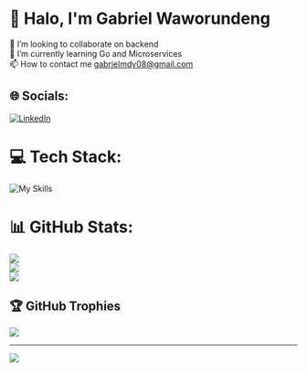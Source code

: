 # 💫 Halo, I'm Gabriel Waworundeng 
👯 I’m looking to collaborate on backend <br>🌱 I’m currently learning Go and Microservices <br> 📫 How to contact me gabrielmdy08@gmail.com

## 🌐 Socials:
[![LinkedIn](https://img.shields.io/badge/LinkedIn-%230077B5.svg?logo=linkedin&logoColor=white)](https://linkedin.com/in/GabrielWaworundeng)

# 💻 Tech Stack:
![My Skills](https://skillicons.dev/icons?i=go,java,spring,nodejs,express,docker,mysql,mongodb,gcp)

# 📊 GitHub Stats:
![](https://github-readme-stats.vercel.app/api?username=GabrielMoody&theme=radical&hide_border=false&include_all_commits=false&count_private=true)<br/>
![](https://nirzak-streak-stats.vercel.app/?user=GabrielMoody&theme=radical&hide_border=false)<br/>
![](https://github-readme-stats.vercel.app/api/top-langs/?username=GabrielMoody&theme=radical&hide_border=false&include_all_commits=false&count_private=true&layout=compact)

## 🏆 GitHub Trophies
![](https://github-profile-trophy.vercel.app/?username=GabrielMoody&theme=radical&no-frame=false&no-bg=true&margin-w=4)

---
![](https://visitor-badge.laobi.icu/badge?page_id=GabrielMoody.GabrielMoody&)